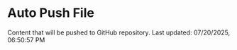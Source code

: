 # Auto Push File

Content that will be pushed to GitHub repository.
Last updated: 07/20/2025, 06:50:57 PM